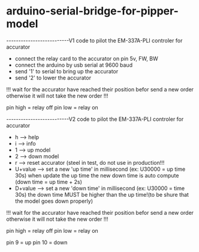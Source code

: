 # arduino-serial-bridge-for-pipper-model


--------------------------V1
code to pilot the EM-337A-PLI controler for accurator

- connect the relay card to the accurator on pin 5v, FW, BW
- connect the arduino by usb serial at 9600 baud
- send '1' to serial to bring up the accurator
- send '2' to lower the accurator 

!!! wait for the accurator have reached their position befor 
send a new order otherwise it will not take the new order !!!

pin high = relay off
pin low = relay on


--------------------------V2
code to pilot the EM-337A-PLI controler for accurator

- h --> help
- i --> info
- 1 --> up model
- 2 --> down model
- r --> reset accurator (steel in test, do not use in production!!!
- U+value --> set a new 'up time' in millisecond (ex: U30000 = up time 30s)
when update the up time the new down time is auto compute (down time = up time + 2s)
- D+value --> set a new 'down time' in millisecond (ex: U30000 =  time 30s)
the down time MUST be higher than the up time!(to be shure that the model goes down properly)

!!! wait for the accurator have reached their position befor 
send a new order otherwise it will not take the new order !!!

pin high = relay off
pin low = relay on

pin 9 = up
pin 10 = down

